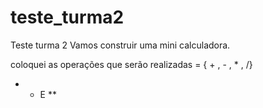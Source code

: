 # teste_turma2
Teste turma 2
Vamos construir uma mini calculadora.


coloquei as operações que serão realizadas = { + , - , * , /}
 + - E **
